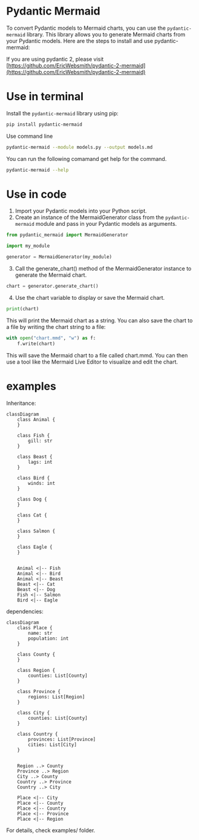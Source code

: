 # Pydantic Mermaid
To convert Pydantic models to Mermaid charts, you can use the `pydantic-mermaid` library. This library allows you to generate Mermaid charts from your Pydantic models. Here are the steps to install and use pydantic-mermaid:

If you are using pydantic 2, please visit [https://github.com/EricWebsmith/pydantic-2-mermaid](https://github.com/EricWebsmith/pydantic-2-mermaid)

# Use in terminal

Install the `pydantic-mermaid` library using pip:

```bash
pip install pydantic-mermaid
```

Use command line
```bash
pydantic-mermaid --module models.py --output models.md
```

You can run the following comamand get help for the command.
```bash
pydantic-mermaid --help
```


# Use in code

1. Import your Pydantic models into your Python script.
2. Create an instance of the MermaidGenerator class from the `pydantic-mermaid` module and pass in your Pydantic models as arguments.

```python
from pydantic_mermaid import MermaidGenerator

import my_module

generator = MermaidGenerator(my_module)
```

3. Call the generate_chart() method of the MermaidGenerator instance to generate the Mermaid chart.

```python
chart = generator.generate_chart()
```

4. Use the chart variable to display or save the Mermaid chart.
```python
print(chart)
```

This will print the Mermaid chart as a string. You can also save the chart to a file by writing the chart string to a file:

```python
with open("chart.mmd", "w") as f:
    f.write(chart)
```

This will save the Mermaid chart to a file called chart.mmd. You can then use a tool like the Mermaid Live Editor to visualize and edit the chart.

# examples

Inheritance: 

```mermaid
classDiagram
    class Animal {
    }

    class Fish {
        gill: str
    }

    class Beast {
        lags: int
    }

    class Bird {
        winds: int
    }

    class Dog {
    }

    class Cat {
    }

    class Salmon {
    }

    class Eagle {
    }


    Animal <|-- Fish
    Animal <|-- Bird
    Animal <|-- Beast
    Beast <|-- Cat
    Beast <|-- Dog
    Fish <|-- Salmon
    Bird <|-- Eagle
```

dependencies:

```mermaid
classDiagram
    class Place {
        name: str
        population: int
    }

    class County {
    }

    class Region {
        counties: List[County]
    }

    class Province {
        regions: List[Region]
    }

    class City {
        counties: List[County]
    }

    class Country {
        provinces: List[Province]
        cities: List[City]
    }


    Region ..> County
    Province ..> Region
    City ..> County
    Country ..> Province
    Country ..> City

    Place <|-- City
    Place <|-- County
    Place <|-- Country
    Place <|-- Province
    Place <|-- Region
```

For details, check examples/ folder.
